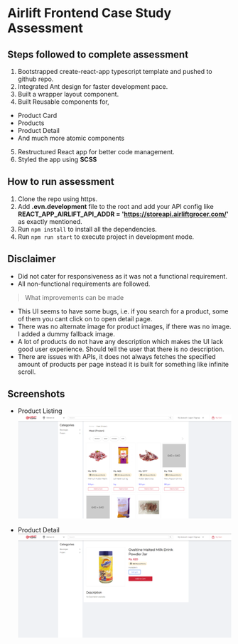 # Airlift Frontend Case Study Assessment

## Steps followed to complete assessment

1. Bootstrapped create-react-app typescript template and pushed to github repo.
2. Integrated Ant design for faster development pace.
3. Built a wrapper layout component.
4. Built Reusable components for,

- Product Card
- Products
- Product Detail
- And much more atomic components

5. Restructured React app for better code management.
6. Styled the app using **SCSS**

## How to run assessment

1. Clone the repo using https.
2. Add **.evn.development** file to the root and add your API config like **REACT_APP_AIRLIFT_API_ADDR = 'https://storeapi.airliftgrocer.com/'** as exactly mentioned.
3. Run `npm install` to install all the dependencies.
4. Run `npm run start` to execute project in development mode.

## Disclaimer

- Did not cater for responsiveness as it was not a functional requirement.
- All non-functional requirements are followed.

> What improvements can be made

- This UI seems to have some bugs, i.e. if you search for a product, some of them you cant click on to open detail page.
- There was no alternate image for product images, if there was no image. I added a dummy fallback image.
- A lot of products do not have any description which makes the UI lack good user experience. Should tell the user that there is no description.
- There are issues with APIs, it does not always fetches the specified amount of products per page instead it is built for something like infinite scroll.

## Screenshots

- Product Listing
  ![Template Skeleton](./src/assets/ProductListing.png)

- Product Detail
  ![Template Skeleton](./src/assets/ProductDetail.png)
